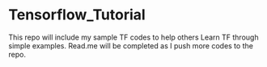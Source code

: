 # Tensorflow_Tutorial
This repo will include my sample TF codes to help others Learn TF through simple examples. Read.me will be completed as I push more codes to the repo. 
